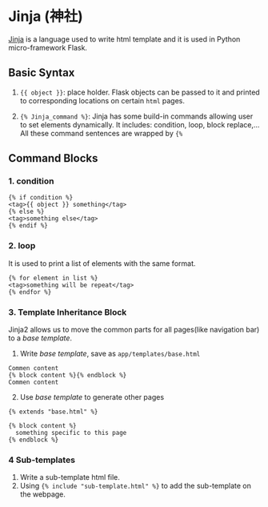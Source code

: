 # Jinja (神社)

[Jinja](jinja.pocoo.org) is a language used to write html template and it is used in Python micro-framework Flask.

## Basic Syntax

1. `{{ object }}`: place holder. Flask objects can be passed to it and printed to corresponding locations on certain `html` pages.

2. `{% Jinja_command %}`: Jinja has some build-in commands allowing user to set elements dynamically. It includes: condition, loop, block replace,... All these command sentences are wrapped by `{%`

## Command Blocks

### 1. condition

```
{% if condition %}
<tag>{{ object }} something</tag>
{% else %}
<tag>something else</tag>
{% endif %}
```

### 2. loop 
It is used to print a list of elements with the same format.

```
{% for element in list %}
<tag>something will be repeat</tag>
{% endfor %}
```

### 3. Template Inheritance Block

Jinja2 allows us to move the common parts for all pages(like navigation bar) to a _base template_.

1. Write _base template_, save as `app/templates/base.html`

```
Commen content
{% block content %}{% endblock %}
Commen content
```

2. Use _base template_ to generate other pages

```
{% extends "base.html" %}

{% block content %}
  something specific to this page
{% endblock %}
```

### 4 Sub-templates

1. Write a sub-template html file.
2. Using `{% include "sub-template.html" %}` to add the sub-template on the webpage.
